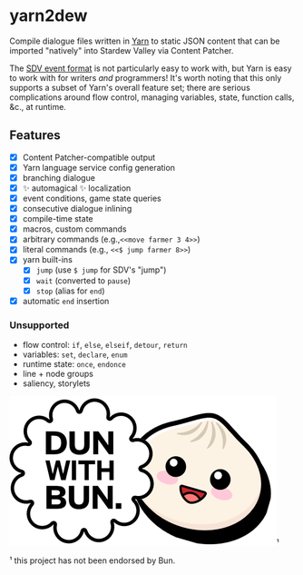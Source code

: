 # yarn2dew

Compile dialogue files written in [Yarn](https://www.yarnspinner.dev/) to static JSON content that can be imported "natively" into Stardew Valley via Content Patcher.

The [SDV event format](https://stardewvalleywiki.com/Modding:Event_data) is not particularly easy to work with, but Yarn is easy to work with for writers _and_ programmers! It's worth noting that this only supports a subset of Yarn's overall feature set; there are serious complications around flow control, managing variables, state, function calls, &c., at runtime.

## Features

- [x] Content Patcher-compatible output
- [x] Yarn language service config generation
- [x] branching dialogue
- [x] ✨ automagical ✨ localization
- [x] event conditions, game state queries
- [x] consecutive dialogue inlining
- [x] compile-time state
- [x] macros, custom commands
- [x] arbitrary commands (e.g.,`<<move farmer 3 4>>`)
- [x] literal commands (e.g., `<<$ jump farmer 8>>`)
- [x] yarn built-ins
  - [x] `jump` (use `$ jump` for SDV's "jump")
  - [x] `wait` (converted to `pause`)
  - [x] `stop` (alias for `end`)
- [x] automatic `end` insertion

### Unsupported

- flow control: `if`, `else`, `elseif`, `detour`, `return`
- variables: `set`, `declare`, `enum`
- runtime state: `once`, `endonce`
- line + node groups
- saliency, storylets

![Done with Bun](./dun-with-bun.png)¹

¹ this project has not been endorsed by Bun.
